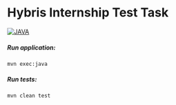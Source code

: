 # Hybris Internship Test Task

[![JAVA](https://img.shields.io/badge/maven-v3.6.3-blue)](https://maven.apache.org/download.cgi#downloading-apache-maven-3-6-3)

##### Run application: 
```
mvn exec:java
```

##### Run tests: 
```
mvn clean test
```


